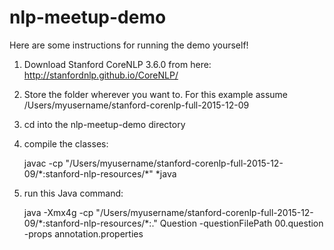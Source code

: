 # nlp-meetup-demo

Here are some instructions for running the demo yourself!

1. Download Stanford CoreNLP 3.6.0 from here: http://stanfordnlp.github.io/CoreNLP/

2. Store the folder wherever you want to.  For this example assume /Users/myusername/stanford-corenlp-full-2015-12-09

3. cd into the nlp-meetup-demo directory

4. compile the classes:

    javac -cp "/Users/myusername/stanford-corenlp-full-2015-12-09/\*:stanford-nlp-resources/\*" *java

5. run this Java command:

    java -Xmx4g -cp "/Users/myusername/stanford-corenlp-full-2015-12-09/\*:stanford-nlp-resources/\*:." Question -questionFilePath 00.question -props annotation.properties

